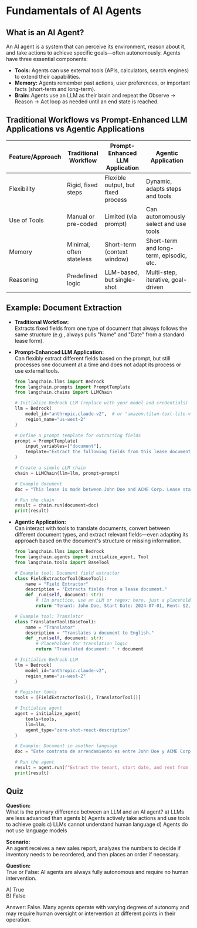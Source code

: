 # Fundamentals of AI Agents

## What is an AI Agent?

An AI agent is a system that can perceive its environment, reason about it, and take actions to achieve specific goals—often autonomously. Agents have three essential components:

- **Tools:** Agents can use external tools (APIs, calculators, search engines) to extend their capabilities.
- **Memory:** Agents remember past actions, user preferences, or important facts (short-term and long-term).
- **Brain:** Agents use an LLM as their brain and repeat the Observe → Reason → Act loop as needed until an end state is reached.

## Traditional Workflows vs Prompt-Enhanced LLM Applications vs Agentic Applications

| Feature/Approach     | Traditional Workflow         | Prompt-Enhanced LLM Application      | Agentic Application                     |
|----------------------|-----------------------------|--------------------------------------|-----------------------------------------|
| Flexibility          | Rigid, fixed steps          | Flexible output, but fixed process   | Dynamic, adapts steps and tools         |
| Use of Tools         | Manual or pre-coded         | Limited (via prompt)                 | Can autonomously select and use tools   |
| Memory               | Minimal, often stateless    | Short-term (context window)          | Short-term and long-term, episodic, etc.|
| Reasoning            | Predefined logic            | LLM-based, but single-shot           | Multi-step, iterative, goal-driven      |

## Example: Document Extraction

- **Traditional Workflow:**  
  Extracts fixed fields from one type of document that always follows the same structure (e.g., always pulls "Name" and "Date" from a standard lease form).

- **Prompt-Enhanced LLM Application:**  
  Can flexibly extract different fields based on the prompt, but still processes one document at a time and does not adapt its process or use external tools.

  ```python
  from langchain.llms import Bedrock
  from langchain.prompts import PromptTemplate
  from langchain.chains import LLMChain

  # Initialize Bedrock LLM (replace with your model and credentials)
  llm = Bedrock(
      model_id="anthropic.claude-v2",  # or "amazon.titan-text-lite-v1"
      region_name="us-west-2"
  )

  # Define a prompt template for extracting fields
  prompt = PromptTemplate(
      input_variables=["document"],
      template="Extract the following fields from this lease document: Tenant Name, Lease Start Date, Rent Amount.\n\nDocument:\n{document}\n\nFields:"
  )

  # Create a simple LLM chain
  chain = LLMChain(llm=llm, prompt=prompt)

  # Example document
  doc = "This lease is made between John Doe and ACME Corp. Lease starts on 2024-07-01. Monthly rent is $2,500."

  # Run the chain
  result = chain.run(document=doc)
  print(result)
  ```

- **Agentic Application:**  
  Can interact with tools to translate documents, convert between different document types, and extract relevant fields—even adapting its approach based on the document's structure or missing information.

  ```python
  from langchain.llms import Bedrock
  from langchain.agents import initialize_agent, Tool
  from langchain.tools import BaseTool

  # Example tool: Document field extractor
  class FieldExtractorTool(BaseTool):
      name = "Field Extractor"
      description = "Extracts fields from a lease document."
      def _run(self, document: str):
          # (In practice, use an LLM or regex; here, just a placeholder)
          return "Tenant: John Doe, Start Date: 2024-07-01, Rent: $2,500"

  # Example tool: Translator
  class TranslatorTool(BaseTool):
      name = "Translator"
      description = "Translates a document to English."
      def _run(self, document: str):
          # Placeholder for translation logic
          return "Translated document: " + document

  # Initialize Bedrock LLM
  llm = Bedrock(
      model_id="anthropic.claude-v2",
      region_name="us-west-2"
  )

  # Register tools
  tools = [FieldExtractorTool(), TranslatorTool()]

  # Initialize agent
  agent = initialize_agent(
      tools=tools,
      llm=llm,
      agent_type="zero-shot-react-description"
  )

  # Example: Document in another language
  doc = "Este contrato de arrendamiento es entre John Doe y ACME Corp. Comienza el 1 de julio de 2024. La renta mensual es de $2,500."

  # Run the agent
  result = agent.run(f"Extract the tenant, start date, and rent from this lease document: {doc}")
  print(result)
  ```

## Quiz
**Question:**  
What is the primary difference between an LLM and an AI agent?
a) LLMs are less advanced than agents
b) Agents actively take actions and use tools to achieve goals
c) LLMs cannot understand human language
d) Agents do not use language models

**Scenario:**  
An agent receives a new sales report, analyzes the numbers to decide if inventory needs to be reordered, and then places an order if necessary.

**Question:**  
True or False: AI agents are always fully autonomous and require no human intervention.

A) True  
B) False  

Answer: False. Many agents operate with varying degrees of autonomy and may require human oversight or intervention at different points in their operation.
